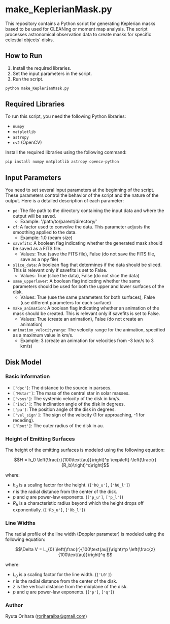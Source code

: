 # make_KeplerianMask.py

This repository contains a Python script for generating Keplerian masks based to be used for CLEANing or moment map analysis. The script processes astronomical observation data to create masks for specific celestial objects' disks.

## How to Run

1. Install the required libraries.
2. Set the input parameters in the script.
3. Run the script.

```bash
python make_KeplerianMask.py
```

## Required Libraries

To run this script, you need the following Python libraries:
- `numpy`
- `matplotlib`
- `astropy`
- `cv2` (OpenCV)

Install the required libraries using the following command:
```bash
pip install numpy matplotlib astropy opencv-python
```

## Input Parameters

You need to set several input parameters at the beginning of the script. These parameters control the behavior of the script and the nature of the output. Here is a detailed description of each parameter:

- `pd`: The file path to the directory containing the input data and where the output will be saved.
   - Example: '/path/to/parent/directory/'
- `cf`: A factor used to convolve the data. This parameter adjusts the smoothing applied to the data.
   - Example: 1.0 (beam size)
- `savefits`: A boolean flag indicating whether the generated mask should be saved as a FITS file.
   - Values: True (save the FITS file), False (do not save the FITS file, save as a npy file)
- `slice_data`: A boolean flag that determines if the data should be sliced. This is relevant only if savefits is set to False.
   - Values: True (slice the data), False (do not slice the data)
- `same_upperlower`: A boolean flag indicating whether the same parameters should be used for both the upper and lower surfaces of the disk.
   - Values: True (use the same parameters for both surfaces), False (use different parameters for each surface)
- `make_animation`: A boolean flag indicating whether an animation of the mask should be created. This is relevant only if savefits is set to False.
   - Values: True (create an animation), False (do not create an animation)
- `animation_velocityrange`: The velocity range for the animation, specified as a maximum value in km/s.
   - Example: 3 (create an animation for velocities from -3 km/s to 3 km/s)

## Disk Model

### Basic Information

- `['dpc']`: The distance to the source in parsecs.
- `['Mstar']`: The mass of the central star in solar masses.
- `['vsys']`: The systemic velocity of the disk in km/s.
- `['incl']`: The inclination angle of the disk in degrees.
- `['pa']`: The position angle of the disk in degrees.
- `['vel_sign']`: The sign of the velocity (1 for approaching, -1 for receding).
- `['Rout']`: The outer radius of the disk in au.

### Height of Emitting Surfaces

The height of the emitting surfaces is modeled using the following equation:

$$H = h_0 \left(\frac{r}{100\text{au}}\right)^p
\exp\left[-\left(\frac{r}{R_b}\right)^q\right]$$

where:
- $h_0$ is a scaling factor for the height. (`['h0_u']`, `['h0_l']`)
- $r$ is the radial distance from the center of the disk.
- $p$ and $q$ are power-law exponents. (`['p_u']`, `['p_l']`)
- $R_b$ is a characteristic radius beyond which the height drops off　exponentially. (`['Rb_u']`, `['Rb_l']`)

### Line Widths
The radial profile of the line width (Doppler parameter) is modeled using the
following equation:

$$\Delta V = L_{0} \left(\frac{r}{100\text{au}}\right)^p
\left(\frac{z}{100\text{au}}\right)^q $$

where:
- $L_{0}$ is a scaling factor for the line width. (`['L0']`)
- $r$ is the radial distance from the center of the disk.
- $z$ is the vertical distance from the midplane of the disk.
- $p$ and $q$ are power-law exponents. (`['p']`, `['q']`)

### Author

Ryuta Orihara (roriharaiba@gmail.com)
